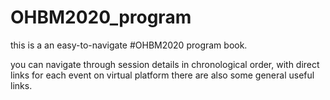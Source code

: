 # OHBM2020_program
this is a an easy-to-navigate #OHBM2020 program book.

you can navigate through session details in chronological order, with direct links for each event on virtual platform 
there are also some general useful links.
